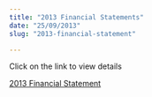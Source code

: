 ```yaml
---
title: "2013 Financial Statements"
date: "25/09/2013"
slug: "2013-financial-statement"

---
```


Click on the link to view details

[2013 Financial Statement](http://santonino-nz.org/wp-content/uploads/2013/09/2013-Financial-Statement.pdf)